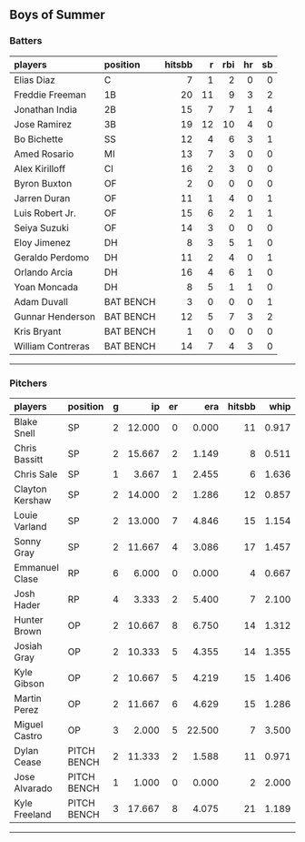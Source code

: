 ## Boys of Summer

### Batters

 
|players           |position  | hitsbb|  r| rbi| hr| sb| 
|:-----------------|:---------|------:|--:|---:|--:|--:| 
|Elias Diaz        |C         |      7|  1|   2|  0|  0| 
|Freddie Freeman   |1B        |     20| 11|   9|  3|  2| 
|Jonathan India    |2B        |     15|  7|   7|  1|  4| 
|Jose Ramirez      |3B        |     19| 12|  10|  4|  0| 
|Bo Bichette       |SS        |     12|  4|   6|  3|  1| 
|Amed Rosario      |MI        |     13|  7|   3|  0|  0| 
|Alex Kirilloff    |CI        |     16|  2|   3|  0|  0| 
|Byron Buxton      |OF        |      2|  0|   0|  0|  0| 
|Jarren Duran      |OF        |     11|  1|   4|  0|  1| 
|Luis Robert Jr.   |OF        |     15|  6|   2|  1|  1| 
|Seiya Suzuki      |OF        |     14|  3|   0|  0|  0| 
|Eloy Jimenez      |DH        |      8|  3|   5|  1|  0| 
|Geraldo Perdomo   |DH        |     11|  2|   4|  0|  1| 
|Orlando Arcia     |DH        |     16|  4|   6|  1|  0| 
|Yoan Moncada      |DH        |      8|  5|   1|  1|  0| 
|Adam Duvall       |BAT BENCH |      3|  0|   0|  0|  1| 
|Gunnar Henderson  |BAT BENCH |     12|  5|   7|  3|  2| 
|Kris Bryant       |BAT BENCH |      1|  0|   0|  0|  0| 
|William Contreras |BAT BENCH |     14|  7|   4|  3|  0| 


* * *

### Pitchers

 
|players         |position    |  g|     ip| er|    era| hitsbb|  whip| so|  w| sv| 
|:---------------|:-----------|--:|------:|--:|------:|------:|-----:|--:|--:|--:| 
|Blake Snell     |SP          |  2| 12.000|  0|  0.000|     11| 0.917| 15|  1|  0| 
|Chris Bassitt   |SP          |  2| 15.667|  2|  1.149|      8| 0.511| 13|  2|  0| 
|Chris Sale      |SP          |  1|  3.667|  1|  2.455|      6| 1.636|  6|  0|  0| 
|Clayton Kershaw |SP          |  2| 14.000|  2|  1.286|     12| 0.857| 18|  2|  0| 
|Louie Varland   |SP          |  2| 13.000|  7|  4.846|     15| 1.154| 10|  1|  0| 
|Sonny Gray      |SP          |  2| 11.667|  4|  3.086|     17| 1.457|  7|  0|  0| 
|Emmanuel Clase  |RP          |  6|  6.000|  0|  0.000|      4| 0.667|  9|  0|  3| 
|Josh Hader      |RP          |  4|  3.333|  2|  5.400|      7| 2.100|  2|  0|  2| 
|Hunter Brown    |OP          |  2| 10.667|  8|  6.750|     14| 1.312| 13|  0|  0| 
|Josiah Gray     |OP          |  2| 10.333|  5|  4.355|     14| 1.355| 10|  0|  0| 
|Kyle Gibson     |OP          |  2| 10.667|  5|  4.219|     15| 1.406| 10|  1|  0| 
|Martin Perez    |OP          |  2| 11.667|  6|  4.629|     15| 1.286|  8|  0|  0| 
|Miguel Castro   |OP          |  3|  2.000|  5| 22.500|      7| 3.500|  1|  0|  1| 
|Dylan Cease     |PITCH BENCH |  2| 11.333|  2|  1.588|     11| 0.971| 13|  0|  0| 
|Jose Alvarado   |PITCH BENCH |  1|  1.000|  0|  0.000|      2| 2.000|  2|  0|  0| 
|Kyle Freeland   |PITCH BENCH |  3| 17.667|  8|  4.075|     21| 1.189|  7|  0|  0| 


* * *


